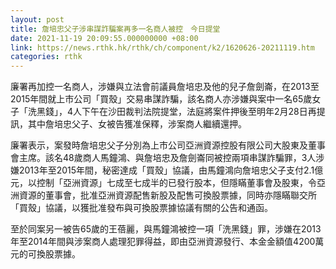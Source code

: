 ```yaml
---
layout: post
title: 詹培忠父子涉串謀詐騙案再多一名商人被控　今日提堂
date: 2021-11-19 20:09:55.000000000 +08:00
link: https://news.rthk.hk/rthk/ch/component/k2/1620626-20211119.htm
categories: rthk
---
```


廉署再加控一名商人，涉嫌與立法會前議員詹培忠及他的兒子詹劍崙，在2013至2015年間就上市公司「買殼」交易串謀詐騙，該名商人亦涉嫌與案中一名65歲女子「洗黑錢」，4人下午在沙田裁判法院提堂，法庭將案件押後至明年2月28日再提訊，其中詹培忠父子、女被告獲准保釋，涉案商人繼續還押。

廉署表示，案發時詹培忠父子分別為上市公司亞洲資源控股有限公司大股東及董事會主席。該名48歲商人馬鐘鴻、與詹培忠及詹劍崙同被控兩項串謀詐騙罪，3人涉嫌2013年至2015年間，秘密達成「買殼」協議，由馬鐘鴻向詹培忠父子支付2.1億元，以控制「亞洲資源」七成至七成半的已發行股本，但隱瞞董事會及股東，令亞洲資源的董事會，批准亞洲資源配售新股及配售可換股票據，同時亦隱瞞聯交所「買殼」協議，以獲批准發布與可換股票據協議有關的公告和通函。

至於同案另一被告65歲的王蓓麗，與馬鐘鴻被控一項「洗黑錢」罪，涉嫌在2013年至2014年間與涉案商人處理犯罪得益，即由亞洲資源發行、本金金額值4200萬元的可換股票據。
